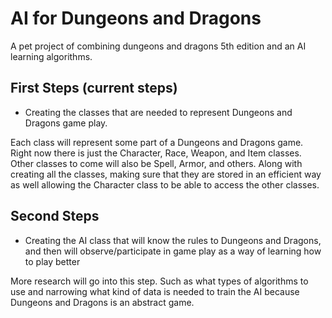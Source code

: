 # AI for Dungeons and Dragons
A pet project of combining dungeons and dragons 5th edition and an AI learning algorithms.

## First Steps (current steps)
* Creating the classes that are needed to represent Dungeons and Dragons game play.

Each class will represent some part of a Dungeons and Dragons game.
Right now there is just the Character, Race, Weapon, and Item classes.
Other classes to come will also be Spell, Armor, and others.
 Along with creating all the classes, making sure that they are stored in an efficient way as well allowing the Character class to be able to access the other classes.

## Second Steps

* Creating the AI class that will know the rules to Dungeons and Dragons, and then will observe/participate in game play as a way of learning how to play better

More research will go into this step. Such as what types of algorithms to use and narrowing what kind of data is needed to train the AI because Dungeons and Dragons is an abstract game.